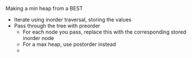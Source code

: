 Making a min heap from a BEST
- Iterate using inorder traversal, storing the values
- Pass through the tree with preorder
	- For each node you pass, replace this with the corresponding stored inorder node
	- For a max heap, use postorder instead
	- 